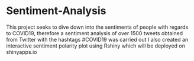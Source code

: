 # Sentiment-Analysis
This project seeks to dive down into the sentiments of people with regards to COVID19, therefore a sentiment analysis of over 1500 tweets obtained from Twitter with the hashtags #COVID19 was carried out
I also created an interactive sentiment polarity plot using Rshiny which will be deployed on shinyapps.io


